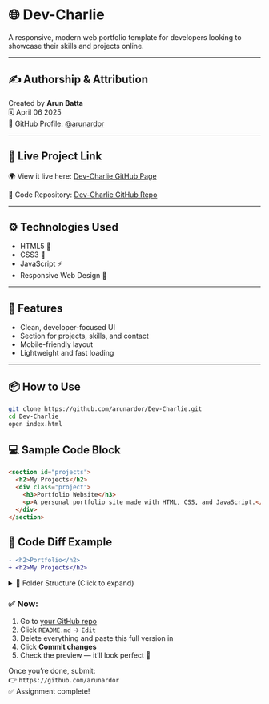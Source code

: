 # 🌐 Dev-Charlie

A responsive, modern web portfolio template for developers looking to showcase their skills and projects online.

---

## ✍️ Authorship & Attribution

Created by **Arun Batta**  
🗓️ April 06 2025  
🔗 GitHub Profile: [@arunardor](https://github.com/arunardor)

---

## 🔗 Live Project Link

🌍 View it live here: [Dev-Charlie GitHub Page](https://arunardor.github.io/Dev-Charlie/)

📁 Code Repository: [Dev-Charlie GitHub Repo](https://github.com/arunardor/Dev-Charlie)

---

## ⚙️ Technologies Used

- HTML5 🧱  
- CSS3 🎨  
- JavaScript ⚡  
- Responsive Web Design 📱

---

## 🚀 Features

- Clean, developer-focused UI
- Section for projects, skills, and contact
- Mobile-friendly layout
- Lightweight and fast loading

---

## 📦 How to Use

```bash
git clone https://github.com/arunardor/Dev-Charlie.git
cd Dev-Charlie
open index.html
``` 

## 💻 Sample Code Block

```html
<section id="projects">
  <h2>My Projects</h2>
  <div class="project">
    <h3>Portfolio Website</h3>
    <p>A personal portfolio site made with HTML, CSS, and JavaScript.</p>
  </div>
</section>
```

## 🔁 Code Diff Example

```diff
- <h2>Portfolio</h2>
+ <h2>My Projects</h2>
```

<details>
  <summary>📁 Folder Structure (Click to expand)</summary>
</details>

### ✅ Now:
1. Go to [your GitHub repo](https://github.com/arunardor/Dev-Charlie)
2. Click `README.md` → `Edit`
3. Delete everything and paste this full version in
4. Click **Commit changes**
5. Check the preview — it’ll look perfect 🎯

Once you’re done, submit:  
👉 `https://github.com/arunardor`  
✅ Assignment complete!


